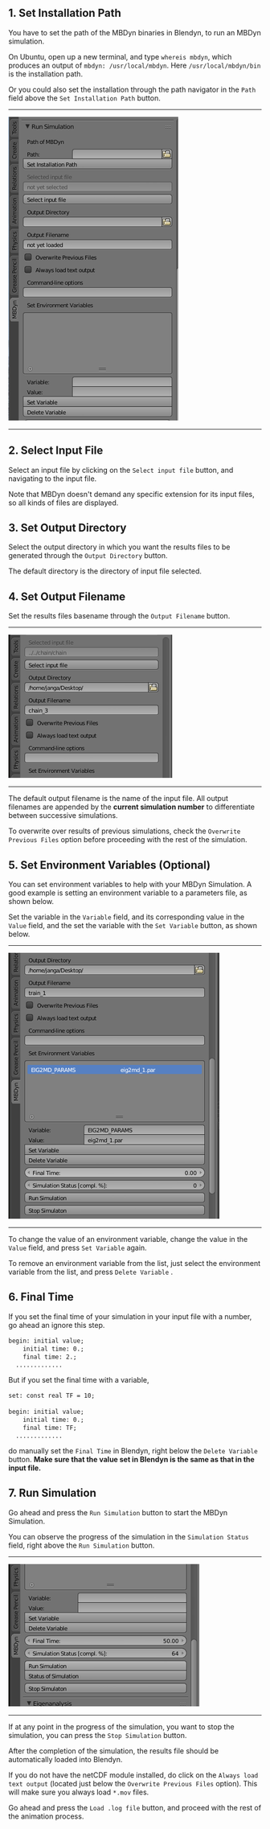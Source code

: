 ## 1. Set Installation Path

You have to set the path of the MBDyn binaries in Blendyn, to run an 
MBDyn simulation.

On Ubuntu, open up a new terminal, and type `whereis mbdyn`, which produces
an output of `mbdyn: /usr/local/mbdyn`. Here `/usr/local/mbdyn/bin` is the installation path.

Or you could also set the installation through the path navigator in the 
`Path` field above the `Set Installation Path` button.

- - - 
![blendyn panel in sidebar](images/tools_simulation_panel.png
"Simulation Panel")
- - - 

## 2. Select Input File

Select an input file by clicking on the `Select input file` button, and navigating
to the input file.

Note that MBDyn doesn't demand any specific extension for its input files, so all
kinds of files are displayed.

## 3. Set Output Directory

Select the output directory in which you want the results files to be 
generated through the `Output Directory` button.

The default directory is the directory of input file selected.

## 4. Set Output Filename

Set the results files basename through the `Output Filename` button.

- - - 
![blendyn panel in sidebar](images/overwrite.png
"Simulation Number")
- - - 

The default output filename is the name of the input file. All output filenames
are appended by the **current simulation number** to differentiate between successive simulations.

To overwrite over results of previous simulations, check the `Overwrite Previous
Files` option before proceeding with the rest of the simulation.

## 5. Set Environment Variables (Optional)

You can set environment variables to help with your MBDyn Simulation. A good
example is setting an environment variable to a parameters file, as shown below.

Set the variable in the `Variable` field, and its corresponding value in the
`Value` field, and the set the variable with the `Set Variable` button, as shown below.

- - - 
![blendyn panel in sidebar](images/environment_variable.png
"Environment Variables")
- - - 
To change the value of an environment variable, change the value in the `Value`
field, and press `Set Variable` again.
  
To remove an environment variable from the list, just select the environment
variable from the list, and press `Delete Variable` .

## 6. Final Time
If you set the final time of your simulation in your input file with a number,
go ahead an ignore this step.
```
begin: initial value;
	initial time: 0.;
	final time: 2.;
  .............
```


But if you set the final time with a variable,
```
set: const real TF = 10;

begin: initial value;
	initial time: 0.;
	final time: TF;
  .............
```

do manually set the `Final Time`
in Blendyn, right below the `Delete Variable` button. **Make sure that the value
set in Blendyn is the same as that in the input file.**

## 7. Run Simulation
Go ahead and press the `Run Simulation` button to start the MBDyn Simulation.

You can observe the progress of the simulation in the `Simulation Status` field,
right above the `Run Simulation` button.

- - - 
![blendyn panel in sidebar](images/progress_simulation.png
"Environment Variables")
- - - 

If at any point in the progress of the simulation, you want to stop the simulation,
you can press the `Stop Simulation` button.

After the completion of the simulation, the results file should be automatically
loaded into Blendyn.

If you do not have the netCDF module installed, do click on the `Always load text output`
(located just below the `Overwrite Previous Files` option). This will make sure
you always load `*.mov` files.

Go ahead and press the `Load .log file` button, and proceed with the rest of the
animation process.
